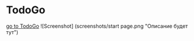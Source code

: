 # TodoGo
[go to TodoGo](https://todogo-project.herokuapp.com/) 
![Screenshot] (screenshots/start page.png "Описание будет тут")